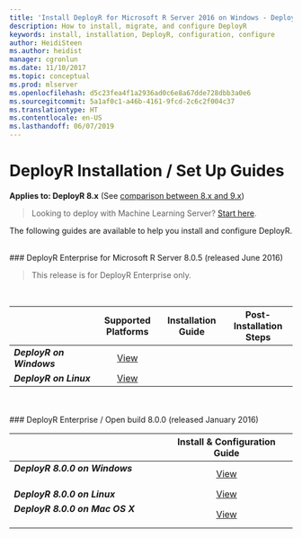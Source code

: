 ```yaml
---
title: 'Install DeployR for Microsoft R Server 2016 on Windows - DeployR 8.x '
description: How to install, migrate, and configure DeployR
keywords: install, installation, DeployR, configuration, configure
author: HeidiSteen
ms.author: heidist
manager: cgronlun
ms.date: 11/10/2017
ms.topic: conceptual
ms.prod: mlserver
ms.openlocfilehash: d5c23fea4f1a2936ad0c6e8a67dde728dbb3a0e6
ms.sourcegitcommit: 5a1af0c1-a46b-4161-9fcd-2c6c2f004c37
ms.translationtype: HT
ms.contentlocale: en-US
ms.lasthandoff: 06/07/2019
---
```

# <a name="deployr-installation--set-up-guides"></a>DeployR Installation / Set Up Guides

**Applies to: DeployR 8.x**   (See [comparison between 8.x and 9.x](../whats-new-in-r-server.md#8vs9))

>Looking to deploy with Machine Learning Server? [Start here](../what-is-operationalization.md).

The following guides are available to help you install and configure DeployR.

<br />
### <a name="deployr-enterprise-for-microsoft-r-server-805-released-june-2016"></a>DeployR Enterprise for Microsoft R Server 8.0.5 (released June 2016)

>This release is for DeployR Enterprise only.
<br />

|                                                                                             |                      Supported Platforms                      | Installation Guide | Post-Installation Steps |
|---------------------------------------------------------------------------------------------|:-------------------------------------------------------------:|:------------------:|:-----------------------:|
| **<em>DeployR on Windows&nbsp;&nbsp;&nbsp;&nbsp;&nbsp;&nbsp;&nbsp;&nbsp;&nbsp;&nbsp;</em>** | [View](deployr-install-on-windows.md#post-installation-steps) |                    |                         |
|                                   ***DeployR on Linux***                                    |  [View](deployr-install-on-linux.md#post-installation-steps)  |                    |                         |

<br />
<br />
### <a name="deployr-enterprise--open-build-800-released-january-2016"></a>DeployR Enterprise / Open build 8.0.0 (released January 2016)

|        |Install & Configuration Guide|
|------------------------|:----------------:|
|**_DeployR 8.0.0 on Windows_** &nbsp;&nbsp;&nbsp;&nbsp;&nbsp;&nbsp;&nbsp;&nbsp;&nbsp;&nbsp; |[View](deployr-installing-configuring.md#installing-on-windows)|
|**_DeployR 8.0.0 on Linux_** &nbsp;&nbsp;&nbsp;&nbsp;&nbsp;&nbsp;&nbsp;&nbsp;&nbsp;&nbsp;|[View](deployr-installing-configuring.md#installing-on-linux)|
|**_DeployR 8.0.0 on Mac OS X_** &nbsp;&nbsp;&nbsp;&nbsp;&nbsp;&nbsp;&nbsp;&nbsp;&nbsp;&nbsp;|[View](deployr-installing-configuring.md#installing-on-mac-os-x)|

